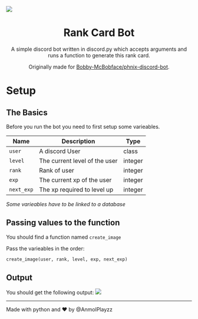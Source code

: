 <img src="https://cdn.discordapp.com/attachments/999631045462859846/1008644722618793985/image.png" align="center">
<h1 align="center" style="font-weight: bolder;">Rank Card Bot</h2>
<p align="center">A simple discord bot written in discord.py which accepts arguments and runs a function to generate this rank card.</p>

<p align="center">Originally made for <a href="https://github.com/Bobby-McBobface/phnix-discord-bot">Bobby-McBobface/phnix-discord-bot</a>.</p>
<h1>Setup</h1>
<h2>The Basics</h2>
<p>Before you run the bot you need to first setup some varieables.</p>

|Name |Description|Type|
|-|-|-|
|`user`|A discord User |class|
|`level`|The current level of the user|integer|
|`rank`|Rank of user|integer|
|`exp`|The current xp of the user|integer|
|`next_exp`|The xp required to level up|integer|

_Some varieables have to be linked to a database_

<h2>Passing values to the function</h2>

You should find a function named `create_image`

Pass the varieables in the order:

```py
create_image(user, rank, level, exp, next_exp)
```

<h2>Output</h2>
You should get the following output:
<img src="https://cdn.discordapp.com/attachments/999631045462859846/1009051097127735386/unknown.png">

---
Made with python and ♥ by @AnmolPlayzz
